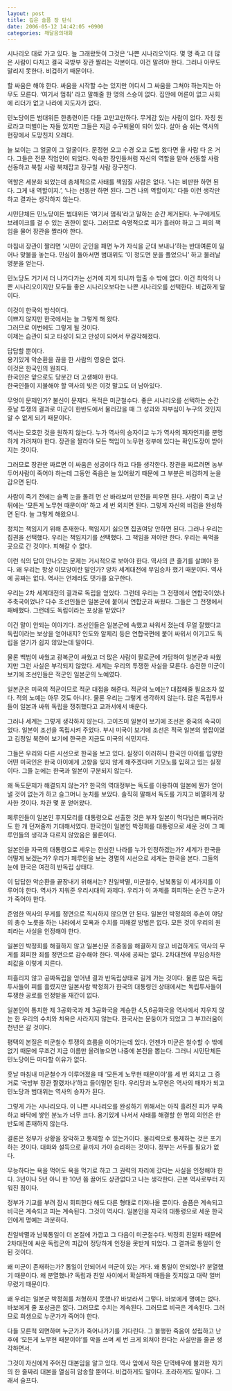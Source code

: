 ```yaml
---
layout: post
title: 깊은 슬픔 장 탄식
date: 2006-05-12 14:42:05 +0900
categories: 깨달음의대화
---
```

시나리오 대로 가고 있다. 늘 그래왔듯이 그것은 ‘나쁜 시나리오’이다. 몇 명 죽고 더 많은 사람이 다치고 결국 국방부 장관 짤리는 각본이다. 이건 말려야 한다. 그러나 아무도 말리지 못한다. 비겁하기 때문이다. 

할 싸움은 해야 한다. 싸움을 시작할 수는 있지만 어디서 그 싸움을 그쳐야 하는지는 아무도 모른다. ‘여기서 멈춰’ 라고 말해줄 한 명의 스승이 없다. 집안에 어른이 없고 사회에 리더가 없고 나라에 지도자가 없다.

민노당이든 범대위든 한총련이든 다들 고만고만하다. 무게감 있는 사람이 없다. 자칭 원로라고 떠벌이는 자들 있지만 그들은 지금 수구퇴물이 되어 있다. 살아 숨 쉬는 역사의 현장에서 도망친지 오래다. 

늘 보이는 그 얼굴이 그 얼굴이다. 문정현 오고 수경 오고 도법 왔다면 올 사람 다 온 거다. 그들은 전문 직업인이 되었다. 익숙한 장인들처럼 자신의 역할을 맡아 선동할 사람 선동하고 북칠 사람 북채잡고 장구칠 사람 장구친다. 

역할은 세분화 되었는데 총체적으로 사태를 책임질 사람은 없다. ‘나는 비판한 하면 된다. 그게 내 역할이지.’, ‘나는 선동만 하면 된다. 그건 나의 역할이지.’ 다들 이런 생각만 하고 결과는 생각하지 않는다. 

시민단체든 민노당이든 범대위든 ‘여기서 멈춰’라고 말하는 순간 제거된다. 누구에게도 브레이크를 걸 수 있는 권한이 없다. 그러므로 숙명적으로 피가 흘러야 하고 그 피의 책임을 물어 장관을 짤라야 한다.

마침내 장관이 짤리면 ‘시민이 군인을 패면 누가 자식을 군대 보내나’하는 반대여론이 일어나 맞불을 놓는다. 민심이 돌아서면 범대위도 ‘이 정도면 분을 풀었으니’ 하고 물러날 명분을 얻는다. 

민노당도 거기서 더 나가다가는 선거에 지게 되니까 멈출 수 밖에 없다. 이건 최악의 나쁜 시나리오이지만 모두들 좋은 시나리오보다는 나쁜 시나리오를 선택한다. 비겁하게 말이다. 

이것이 한국의 방식이다.  
이쁘지 않지만 한국에서는 늘 그렇게 해 왔다.  
그러므로 이번에도 그렇게 될 것이다.   
이제는 습관이 되고 타성이 되고 만성이 되어서 무감각해졌다. 

답답할 뿐이다.   
용기있게 악순환을 끊을 한 사람의 영웅은 없다.   
이것은 한국인의 원죄다.  
한국인은 앞으로도 당분간 더 고생해야 한다.   
한국인들이 지불해야 할 역사의 빚은 이것 말고도 더 남아있다.

무엇이 문제인가? 불신이 문제다. 목적은 미군철수다. 좋은 시나리오를 선택하는 순간 훗날 투쟁의 결과로 미군이 한반도에서 물러갔을 때 그 성과와 자부심이 누구의 것인지 알 수 없게 되기 때문이다. 

역사는 모호한 것을 원하지 않는다. 누가 역사의 승자이고 누가 역사의 패자인지를 분명하게 가려져야 한다. 장관을 짤라야 모든 책임이 노무현 정부에 있다는 확인도장이 받아지는 것이다. 

그러므로 장관만 짜르면 이 싸움은 성공이다 하고 다들 생각한다. 장관을 짜르려면 농부 두어사람이 죽어야 하는데 그동안 죽음은 늘 있어왔기 때문에 그 부분은 비겁하게 눈을 감으면 된다. 

사람이 죽기 전에는 슬쩍 눈을 돌려 먼 산 바라보며 딴전을 피우면 된다. 사람이 죽고 난 뒤에는 ‘모든게 노무현 때문이야’ 하고 세 번 외치면 된다. 그렇게 자신의 비겁을 완성하면 된다. 늘 그렇게 해왔으니.

정치는 책임지기 위해 존재한다. 책임지기 싫으면 집권여당 안하면 된다. 그러나 우리는 집권을 선택했다. 우리는 책임지기를 선택했다. 그 책임을 져야만 한다. 우리는 욕먹을 곳으로 간 것이다. 피해갈 수 없다. 

이런 식의 답이 안나오는 문제는 거시적으로 보아야 한다. 역사의 큰 줄기를 살펴야 한다. 왜 우리는 항상 이모양이란 말인가? 양차 세계대전에 무임승차 했기 때문이다. 역사에 공짜는 없다. 역사는 언제라도 댓가를 요구한다. 

우리는 2차 세계대전의 결과로 독립을 얻었다. 그런데 우리는 그 전쟁에서 연합국이었나 주축국이었나? 다수 조선인들은 일본군에 붙어서 연합군과 싸웠다. 그들은 그 전쟁에서 패배했다. 그런데도 독립이라는 포상을 받았다? 

이건 말이 안되는 이야기다. 조선인들은 일본군에 속했고 싸워서 졌는데 무얼 잘했다고 독립이라는 보상을 얻어내지? 인도와 알제리 등은 연합국편에 붙어 싸워서 이기고도 독립을 얻기가 쉽지 않았는데 말이다. 

물론 백범이 싸웠고 광복군이 싸웠고 더 많은 사람이 팔로군에 가담하여 일본군과 싸웠지만 그런 사실은 부각되지 않았다. 세계는 우리의 투쟁한 사실을 모른다. 승전한 미군이 보기에 조선인들은 적군인 일본군의 노예였다. 

일본군은 미국의 적군이므로 적군 대접을 해준다. 적군의 노예는? 대접해줄 필요조차 없다. 적의 노예는 아무 것도 아니다. 물론 우리는 그렇게 생각하지 않는다. 많은 독립투사들이 일본과 싸워 독립을 쟁취했다고 교과서에서 배운다. 

그러나 세계는 그렇게 생각하지 않는다. 고이즈미 일본이 보기에 조선은 중국의 속국이었다. 일본이 조선을 독립시켜 주었다. 부시 미국이 보기에 조선은 적국 일본의 앞잡이였고 김정일 북한이 보기에 한국은 지금도 미국의 식민지다. 

그들은 우리와 다른 시선으로 한국을 보고 있다. 실정이 이러하니 한국인 아이를 입양한 어떤 미국인은 한국 아이에게 고향을 잊지 않게 해주겠다며 기모노를 입히고 있는 실정이다. 그들 눈에는 한국과 일본이 구분되지 않는다. 

왜 독도문제가 해결되지 않는가? 한국의 역대정부는 독도를 이용하여 일본에 뭔가 얻어낼 것이 없는가 하고 슬그머니 눈치를 보았다. 솔직히 말해서 독도를 가지고 비열하게 장사한 것이다. 차관 몇 푼 얻어왔다. 

페루인들이 일본인 후지모리를 대통령으로 선출한 것은 부자 일본이 먹다남은 뼈다귀라도 한 개 던져줄까 기대해서였다. 한국인이 일본인 박정희를 대통령으로 세운 것이 그 페루인들의 생각과 다르지 않았음은 물론이다.

일본인을 자국의 대통령으로 세우는 한심한 나라를 누가 인정하겠는가? 세계가 한국을 어떻게 보겠는가? 우리가 페루인을 보는 경멸의 시선으로 세계는 한국을 본다. 그들의 눈에 한국은 여전히 반독립 상태다. 

이 답답한 악순환을 끝장내기 위해서는? 친일박멸, 미군철수, 남북통일 이 세가지를 이루어야 한다. 역사가 지워준 우리시대의 과제다. 우리가 이 과제를 회피하는 순간 누군가가 죽어야 한다.

준엄한 역사의 무게를 정면으로 직시하지 않으면 안 된다. 일본인 박정희의 후손이 야당의 총수 노릇을 하는 나라에서 모욕과 수치를 피해갈 방법은 없다. 모든 것이 우리의 원죄라는 사실을 인정해야 한다. 

일본인 박정희를 해결하지 않고 일본신문 조중동을 해결하지 않고 비겁하게도 역사의 무게를 회피한 죄를 정면으로 감수해야 한다. 역사에 공짜는 없다. 2차대전에 무임승차한 죄값을 이렇게 치른다. 

피흘리지 않고 공짜독립을 얻어낸 결과 반독립상태로 길게 가는 것이다. 물론 많은 독립투사들이 피를 흘렸지만 일본사람 박정희가 한국의 대통령인 상태에서는 독립투사들이 투쟁한 공로를 인정받을 재간이 없다.

일본인이 통치한 제 3공화국과 제 3공화국을 계승한 4,5,6공화국을 역사에서 지우지 않는 한 우리의 수치와 치욕은 사라지지 않는다. 한국사는 문둥이가 되었고 그 부끄러움이 천년은 갈 것이다. 

평택의 본질은 미군철수 투쟁의 흐름을 이어가는데 있다. 언젠가 미군은 철수할 수 밖에 없기 때문에 무조건 지금 이름만 올려놓으면 나중에 본전을 뽑는다. 그러니 시민단체든 민노당이든 마다할 이유가 없다. 

훗날 마침내 미군철수가 이루어졌을 때 ‘모든게 노무현 때문이야’를 세 번 외치고 그 증거로 ‘국방부 장관 짤렸자나’하고 들이밀면 된다. 우리당과 노무현은 역사의 패자가 되고 민노당과 범대위는 역사의 승자가 된다. 

그렇게 가는 시나리오다. 이 나쁜 시나리오를 완성하기 위해서는 아직 흘려진 피가 부족하고 바닥에 쌓인 분노가 너무 크다. 용기있게 나서서 사태를 해결할 한 명의 의인은 한반도에 존재하지 않는다. 

결론은 정부가 상황을 장악하고 통제할 수 있는가이다. 물리력으로 통제하는 것은 포기하는 것이다. 대화와 설득으로 끝까지 가야 승리하는 것이다. 정부는 서두를 필요가 없다. 

무능하다는 욕을 먹어도 욕을 먹기로 하고 그 권력의 자리에 갔다는 사실을 인정해야 한다. 3년이나 5년 아니 한 10년 쯤 끌어도 상관없다고 나는 생각한다. 근본 역사로부터 지워진 짐이다. 

정부가 기교를 부려 잠시 회피한다 해도 다른 형태로 터져나올 뿐이다. 슬픔은 계속되고 비극은 계속되고 피는 계속된다. 그것이 역사다. 일본인을 자국의 대통령으로 세운 한국인에게 명예는 과분하다. 

친일박멸과 남북통일이 더 본질에 가깝고 그 다음이 미군철수다. 박정희 친일파 때문에 2차대전에 싸운 독립군의 피값이 정당하게 인정을 못받게 되었다. 그 결과로 통일이 안된 것이다. 

왜 미군이 존재하는가? 통일이 안되어서 미군이 있는 거다. 왜 통일이 안되었나? 분열했기 때문이다. 왜 분열했나? 독립과 친일 사이에서 확실하게 매듭을 짓지않고 대략 얼버무렸기 때문이다. 

왜 우리는 일본군 박정희를 처형하지 못했나? 바보라서 그렇다. 바보에게 명예는 없다. 바보에게 줄 포상금은 없다. 그러므로 수치는 계속된다. 그러므로 비극은 계속된다. 그러므로 희생으로 누군가가 죽어야 한다. 

다들 모른척 외면하며 누군가가 죽어나가기를 기다린다. 그 불행한 죽음이 성립하고 난 후에 ‘모든게 노무현 때문이야’를 악을 쓰며 세 번 크게 외쳐야 한다는 사실만을 줄곧 생각하면서. 

그것이 자신에게 주어진 대본임을 알고 있다. 역사 앞에서 작은 단역배우에 불과한 자기의 한 줄짜리 대본을 열심히 암송할 뿐이다. 비겁하게도 말이다. 초라하게도 말이다. 그래서 슬프다.
